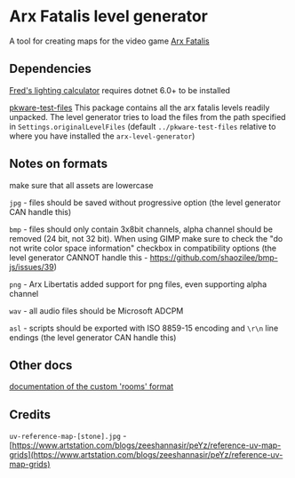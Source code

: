 # Arx Fatalis level generator

A tool for creating maps for the video game [Arx Fatalis](https://en.wikipedia.org/wiki/Arx_Fatalis)

## Dependencies

[Fred's lighting calculator](https://github.com/fredlllll/ArxLibertatisLightingCalculator)
requires dotnet 6.0+ to be installed

[pkware-test-files](https://github.com/arx-tools/pkware-test-files)
This package contains all the arx fatalis levels readily unpacked. The level generator tries to load the
files from the path specified in `Settings.originalLevelFiles` (default `../pkware-test-files`
relative to where you have installed the `arx-level-generator`)

## Notes on formats

make sure that all assets are lowercase

`jpg` - files should be saved without progressive option (the level generator CAN handle this)

`bmp` - files should only contain 3x8bit channels, alpha channel should be removed (24 bit, not
32 bit). When using GIMP make sure to check the "do not write color space information" checkbox in
compatibility options (the level generator CANNOT handle this - https://github.com/shaozilee/bmp-js/issues/39)

`png` - Arx Libertatis added support for png files, even supporting alpha channel

`wav` - all audio files should be Microsoft ADCPM

`asl` - scripts should be exported with ISO 8859-15 encoding and `\r\n` line endings (the level
generator CAN handle this)

## Other docs

[documentation of the custom 'rooms' format](docs/rooms.md)

## Credits

`uv-reference-map-[stone].jpg` - [https://www.artstation.com/blogs/zeeshannasir/peYz/reference-uv-map-grids](https://www.artstation.com/blogs/zeeshannasir/peYz/reference-uv-map-grids)
